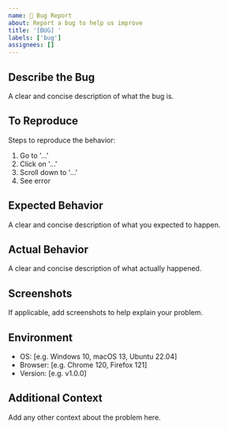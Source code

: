 ```yaml
---
name: 🐛 Bug Report
about: Report a bug to help us improve
title: '[BUG] '
labels: ['bug']
assignees: []
---
```


## Describe the Bug

A clear and concise description of what the bug is.

## To Reproduce

Steps to reproduce the behavior:
1. Go to '...'
2. Click on '...'
3. Scroll down to '...'
4. See error

## Expected Behavior

A clear and concise description of what you expected to happen.

## Actual Behavior

A clear and concise description of what actually happened.

## Screenshots

If applicable, add screenshots to help explain your problem.

## Environment

- OS: [e.g. Windows 10, macOS 13, Ubuntu 22.04]
- Browser: [e.g. Chrome 120, Firefox 121]
- Version: [e.g. v1.0.0]

## Additional Context

Add any other context about the problem here.
